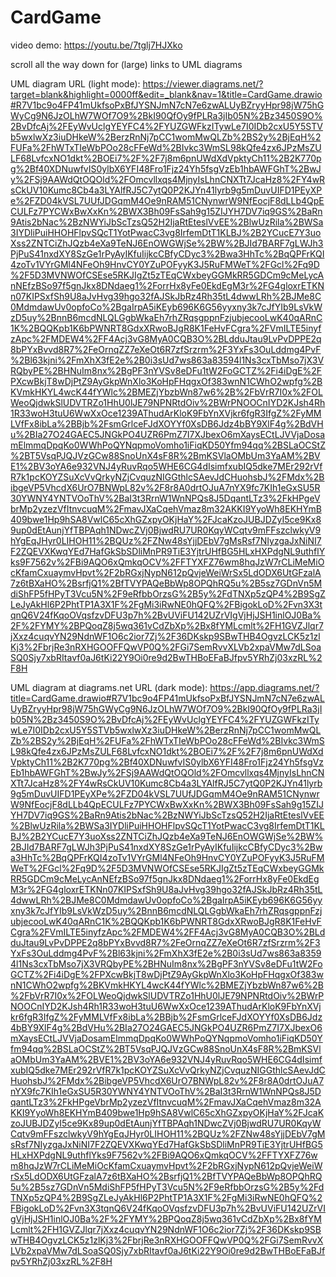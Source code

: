 # CardGame

video demo:
https://youtu.be/7tglj7HJXko







scroll all the way down for (large) links to UML diagrams





















































UML diagram URL (light mode):
https://viewer.diagrams.net/?target=blank&highlight=0000ff&edit=_blank&nav=1&title=CardGame.drawio#R7V1bc9o4FP41mUkfsoPxBfJYSNJmN7cN7e6zwALUyBZryyHpr98jW75hGWyCg9N6JzOLhW7WOf7O9%2BkI90QfOy9fPLRa3jIb05N%2Bz3450S9O%2BvDfcAj%2FEyWvUclgYEYFC4%2FYUZGWFkzITywLe7I0IDb2cxU5Y5STVb5wxlwXz3iuDHkeW%2BerzRnNj7pCC1womMwQLZb%2BS2y%2BjEqH%2FUFa%2FhWTxTIeWbPOo28cFFeWd%2BIvkc3WmSL98kQfe4zx6JPzMsZULF68LvfcxNO1dkt%2BOEi7%2F%2F7j8m6pnUWdXdVpktyCh11%2B2K770pg%2Bf40XDNuwfvIS0ylbX6YFI48Fro1Fjz24Yh5fsgVzEb1hbAWFGhT%2BwJy%2FSj9AAWdQtOQOld%2FOmcvllxqs4MjnyIsLhnCNXTt7JcaHz8%2FY4wRsCkUV10Kumc8Cb4a3LYAlfRJ5C7ytQ0P2KJYn41lyrb9g5mDuvUIFD1PEyXPe%2FZD04kVSL7UUfJDGqmM4Oe9nRAM51CNynwrW9NfEocjF8dLLb4QpECULFz7PYCWxBwXxKn%2BWX3Bh09FsSah9g15ZIJYH7DV7iq9GS%2BaRn9Atis2bNac%2BzNWYiJbScTzsQ52H2IjaRtEteslVvEE%2BlwUzRila%2BWSa3IYDliPuiHHOHFlpvSQcT1YotPwacC3vg8IrfemDtT1KLBJ%2B2YCucE7Y3uoXss2ZNTCiZhJQzb4eXa9TeNJ6EnOWGWjSe%2BW%2BJId7BARF7gLWJh3PjPuS41nxdXY8SzGe1rPyAyIKfuIijkcCBfyCDyc3%2Bwa3HhTc%2BqQPFrKQI4zoTv1VYrGMl4NFeOh9HnvCY0YZuPOFyyK3J5RuFMWeT%2FGcl%2Fq9D%2F5D3MVNWOfCSEse5RKJIgZt5zTEqCWxbeyGGMkRR5GDCm9cMeLycAnNEfzBSo97f5gnJkx8DNdaeg1%2ForrHx8yFe0EkdEgM3r%2FG4gloxrETKNn07KIPSxfSh9U8aJvHvg39hgo32fAJSkJbRz4Rh35tL4dwwLRh%2BJMe8C0MdmdawUv0opfoCo%2BgaIrpA5iKEyb696K6G56yyxny3k7cJfYIb9LsVkWzD5uy%2BnnB6mcdNLQLGgbWkaEh7rhZRqsgppnFzjubjecooLwK40qARnC1K%2BQQKpb1K6bPWNRT8GdxXRwoBJgR8K1FeHvFCgra%2FVmILTE5inyfzApc%2FMDEW4%2FF4Acj3vG8MyA0CQB3O%2BLdduJtau9LvPvDPPE2q8bPYxBvvd8R7%2FeOrnqZZ7eXeOt6R7zfSrzrm%2F3YxFs3OuLddmg4PvF%2Bl63kjni%2FmXhX3fE2e%2B0i3sUd7ws863a83594l1Ns3cxTbMso7jX3VRQbyPE%2BHNuIm8nx%2BgPF3nYVSv8eDFu1tW2FoGCTZ%2Fi4iDgE%2FPXcwBkjT8wDjPtZ9AyGkpWnXlo3KoHpFHqgxOf383wnN1CWhO2wpfg%2BKVmkHKYL4wcK44fYWlc%2BMEZjYbzbWn87w6%2B%2FbVrR7I0x%2FOLWeoQjdwkSlUDVTRZo1HhU0lJE79NPNRtdOiv%2BWrPNOOCnIYD2KJsh4Rh1R33woH3tuU6WwXxOce1239AThudArKloK9FbYnXVjkr6fgR3IfgZ%2FyMMLVfFx8ibLa%2BBjb%2FsmGrlceFJdXOYYf0XsDB6Jdz4bBY9XlF4g%2BdVHu%2BIa27O24GAEC5JNGkPO4UZR6PmZ7I7XJbexO6mXaysECtLJVVjaDosamElmmqDpqKo0WWhPoQYNqpmoVomho1iFiqKD50Yfm94qq%2BSLaOCStZ%2BT5VsqPJQJVzGCw88SnoUnX4sF8R%2BmKSVlaOMbUm3YaAM%2BVE1%2BV3oYA6e932VNJ4yRuvRqo5WHE6CG4dIsimfxubIQ5dke7MEr292rVfR7k1pcKOYZSuXcVvQrkyNZjCvquzNIGGthlcSAevJdCHuohsbJ%2FMdx%2BibgeVP5VhcdX6UrO7BNWpL82v%2F8r8A0drtOJuA7nYX9fc7KIh1eGxSU5R30YWNY4YNTVOoThV%2BaI3t3RrnW1WnNPQs8J5DqantLTz3%2FkHPgeVbrMp2yzezVfItnvcuqM%2FmavJXaCqehVmaz8m32AKKI9YyoWh8EKHYmB409bwe1Hp9hSA8VwlC65cXhGZxpyOKjHaY%2FJcaKzoJUBJDZyI5ce9Kx89up0dEtAunjYfTBPAqh1NDwcZVj0BjwdRU7UR0KqyWCqtv9mFFszclwkyV9hYgEqJHyr0LIHOH11%2BQUz%2FZNw48sYjjDEbV7gMsRsf7NIyzgaJxNiNI7F2ZQEVXKwqYEd7HafGkSbSDliMnPR9TiE3YjtrUHfBG5HLxHXPdgNL9uthflYks9F7562v%2FBi9AQO6xQmkqOCV%2FFTYXFZ76wm8hqJzW7rCLiMeMiOcKfamCxuaymvHpvt%2F2bRGxjNypN612pQvjeWeiWrSx5LdODX6UtGFzalA7z6tBXaHO%2BsrfjQ1%2BfTVYPAQeBbWp8OPQhRQ5u%2B5sz7GDnVn5MdiShFP5fHPyT3Vcu5N%2F9eRfbbOrzsG%2B5y%2FdTNXp5zQP4%2B9SgZLeJyAkHl6P2PhtTP1A3X1F%2FgMi3iRwNE0hQFQ%2FBigokLoD%2Fvn3X3tqnQ6V24fKqoOVqsfzvDFU3p7h%2BvUViFU142UZrVIgVjHjJSH1inlOJ0Ba%2F%2FYMY%2BPQoqZ8j5wq361vCdZbXp%2Bx8fYMLcmlt%2FH1GVZJlqr7jXxz4cuqvYN29NdnWF1O6c2ior7Zj%2F36DKskp9SBwTHB4OgvzLCK5z1zlKj3%2FbrjRe3nRXHGOOFFQwVP0Q%2FGi7SemRvvXLVb2xpaVMw7dLSoaSQ0Sjy7xbRItavf0aJ6tKi22Y9Oi0re9d2BwTHBoEFaBJfpv5YRhZj03xzRL%2F8H

UML diagram at diagrams.net URL (dark mode):
https://app.diagrams.net/?title=CardGame.drawio#R7V1bc9o4FP41mUkfsoPxBfJYSNJmN7cN7e6zwALUyBZryyHpr98jW75hGWyCg9N6JzOLhW7WOf7O9%2BkI90QfOy9fPLRa3jIb05N%2Bz3450S9O%2BvDfcAj%2FEyWvUclgYEYFC4%2FYUZGWFkzITywLe7I0IDb2cxU5Y5STVb5wxlwXz3iuDHkeW%2BerzRnNj7pCC1womMwQLZb%2BS2y%2BjEqH%2FUFa%2FhWTxTIeWbPOo28cFFeWd%2BIvkc3WmSL98kQfe4zx6JPzMsZULF68LvfcxNO1dkt%2BOEi7%2F%2F7j8m6pnUWdXdVpktyCh11%2B2K770pg%2Bf40XDNuwfvIS0ylbX6YFI48Fro1Fjz24Yh5fsgVzEb1hbAWFGhT%2BwJy%2FSj9AAWdQtOQOld%2FOmcvllxqs4MjnyIsLhnCNXTt7JcaHz8%2FY4wRsCkUV10Kumc8Cb4a3LYAlfRJ5C7ytQ0P2KJYn41lyrb9g5mDuvUIFD1PEyXPe%2FZD04kVSL7UUfJDGqmM4Oe9nRAM51CNynwrW9NfEocjF8dLLb4QpECULFz7PYCWxBwXxKn%2BWX3Bh09FsSah9g15ZIJYH7DV7iq9GS%2BaRn9Atis2bNac%2BzNWYiJbScTzsQ52H2IjaRtEteslVvEE%2BlwUzRila%2BWSa3IYDliPuiHHOHFlpvSQcT1YotPwacC3vg8IrfemDtT1KLBJ%2B2YCucE7Y3uoXss2ZNTCiZhJQzb4eXa9TeNJ6EnOWGWjSe%2BW%2BJId7BARF7gLWJh3PjPuS41nxdXY8SzGe1rPyAyIKfuIijkcCBfyCDyc3%2Bwa3HhTc%2BqQPFrKQI4zoTv1VYrGMl4NFeOh9HnvCY0YZuPOFyyK3J5RuFMWeT%2FGcl%2Fq9D%2F5D3MVNWOfCSEse5RKJIgZt5zTEqCWxbeyGGMkRR5GDCm9cMeLycAnNEfzBSo97f5gnJkx8DNdaeg1%2ForrHx8yFe0EkdEgM3r%2FG4gloxrETKNn07KIPSxfSh9U8aJvHvg39hgo32fAJSkJbRz4Rh35tL4dwwLRh%2BJMe8C0MdmdawUv0opfoCo%2BgaIrpA5iKEyb696K6G56yyxny3k7cJfYIb9LsVkWzD5uy%2BnnB6mcdNLQLGgbWkaEh7rhZRqsgppnFzjubjecooLwK40qARnC1K%2BQQKpb1K6bPWNRT8GdxXRwoBJgR8K1FeHvFCgra%2FVmILTE5inyfzApc%2FMDEW4%2FF4Acj3vG8MyA0CQB3O%2BLdduJtau9LvPvDPPE2q8bPYxBvvd8R7%2FeOrnqZZ7eXeOt6R7zfSrzrm%2F3YxFs3OuLddmg4PvF%2Bl63kjni%2FmXhX3fE2e%2B0i3sUd7ws863a83594l1Ns3cxTbMso7jX3VRQbyPE%2BHNuIm8nx%2BgPF3nYVSv8eDFu1tW2FoGCTZ%2Fi4iDgE%2FPXcwBkjT8wDjPtZ9AyGkpWnXlo3KoHpFHqgxOf383wnN1CWhO2wpfg%2BKVmkHKYL4wcK44fYWlc%2BMEZjYbzbWn87w6%2B%2FbVrR7I0x%2FOLWeoQjdwkSlUDVTRZo1HhU0lJE79NPNRtdOiv%2BWrPNOOCnIYD2KJsh4Rh1R33woH3tuU6WwXxOce1239AThudArKloK9FbYnXVjkr6fgR3IfgZ%2FyMMLVfFx8ibLa%2BBjb%2FsmGrlceFJdXOYYf0XsDB6Jdz4bBY9XlF4g%2BdVHu%2BIa27O24GAEC5JNGkPO4UZR6PmZ7I7XJbexO6mXaysECtLJVVjaDosamElmmqDpqKo0WWhPoQYNqpmoVomho1iFiqKD50Yfm94qq%2BSLaOCStZ%2BT5VsqPJQJVzGCw88SnoUnX4sF8R%2BmKSVlaOMbUm3YaAM%2BVE1%2BV3oYA6e932VNJ4yRuvRqo5WHE6CG4dIsimfxubIQ5dke7MEr292rVfR7k1pcKOYZSuXcVvQrkyNZjCvquzNIGGthlcSAevJdCHuohsbJ%2FMdx%2BibgeVP5VhcdX6UrO7BNWpL82v%2F8r8A0drtOJuA7nYX9fc7KIh1eGxSU5R30YWNY4YNTVOoThV%2BaI3t3RrnW1WnNPQs8J5DqantLTz3%2FkHPgeVbrMp2yzezVfItnvcuqM%2FmavJXaCqehVmaz8m32AKKI9YyoWh8EKHYmB409bwe1Hp9hSA8VwlC65cXhGZxpyOKjHaY%2FJcaKzoJUBJDZyI5ce9Kx89up0dEtAunjYfTBPAqh1NDwcZVj0BjwdRU7UR0KqyWCqtv9mFFszclwkyV9hYgEqJHyr0LIHOH11%2BQUz%2FZNw48sYjjDEbV7gMsRsf7NIyzgaJxNiNI7F2ZQEVXKwqYEd7HafGkSbSDliMnPR9TiE3YjtrUHfBG5HLxHXPdgNL9uthflYks9F7562v%2FBi9AQO6xQmkqOCV%2FFTYXFZ76wm8hqJzW7rCLiMeMiOcKfamCxuaymvHpvt%2F2bRGxjNypN612pQvjeWeiWrSx5LdODX6UtGFzalA7z6tBXaHO%2BsrfjQ1%2BfTVYPAQeBbWp8OPQhRQ5u%2B5sz7GDnVn5MdiShFP5fHPyT3Vcu5N%2F9eRfbbOrzsG%2B5y%2FdTNXp5zQP4%2B9SgZLeJyAkHl6P2PhtTP1A3X1F%2FgMi3iRwNE0hQFQ%2FBigokLoD%2Fvn3X3tqnQ6V24fKqoOVqsfzvDFU3p7h%2BvUViFU142UZrVIgVjHjJSH1inlOJ0Ba%2F%2FYMY%2BPQoqZ8j5wq361vCdZbXp%2Bx8fYMLcmlt%2FH1GVZJlqr7jXxz4cuqvYN29NdnWF1O6c2ior7Zj%2F36DKskp9SBwTHB4OgvzLCK5z1zlKj3%2FbrjRe3nRXHGOOFFQwVP0Q%2FGi7SemRvvXLVb2xpaVMw7dLSoaSQ0Sjy7xbRItavf0aJ6tKi22Y9Oi0re9d2BwTHBoEFaBJfpv5YRhZj03xzRL%2F8H
